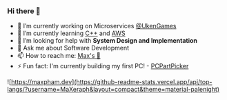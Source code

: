 ### Hi there 👋

- 🔭 I’m currently working on Microservices [@UkenGames](https://uken.com)
- 🌱 I’m currently learning [C++](https://www.youtube.com/playlist?list=PLlrATfBNZ98dudnM48yfGUldqGD0S4FFb) and [AWS](https://awseducate.com)
- 🤔 I’m looking for help with **System Design and Implementation**
- 💬 Ask me about Software Development
- 📫 How to reach me: [Max's :japanese_castle:](https://maxpham.dev)
- ⚡ Fun fact: I'm currently building my first PC! - [PCPartPicker](https://ca.pcpartpicker.com/user/MaXeraph/saved/fqrJf7)

![https://maxpham.dev](https://github-readme-stats.vercel.app/api/top-langs/?username=MaXeraph&layout=compact&theme=material-palenight)
